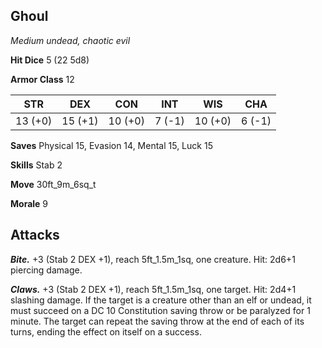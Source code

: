 ## Ghoul

*Medium undead, chaotic evil*

**Hit Dice** 5 (22 5d8)

**Armor Class** 12

| STR     | DEX     | CON     | INT     | WIS     | CHA     |
|---------|---------|---------|---------|---------|---------|
| 13 (+0) | 15 (+1) | 10 (+0) |  7 (-1) | 10 (+0) |  6 (-1) |

**Saves** Physical 15, Evasion 14, Mental 15, Luck 15

**Skills** Stab 2

**Move** 30ft\_9m\_6sq\_t

**Morale** 9

## Attacks

***Bite.*** +3 (Stab 2 DEX +1), reach 5ft\_1.5m\_1sq, one creature. Hit: 2d6+1 piercing damage.

***Claws.*** +3 (Stab 2 DEX +1), reach 5ft\_1.5m\_1sq, one target. Hit: 2d4+1 slashing damage. If the target is a creature other than an elf or undead, it must succeed on a DC 10 Constitution saving throw or be paralyzed for 1 minute. The target can repeat the saving throw at the end of each of its turns, ending the effect on itself on a success.

